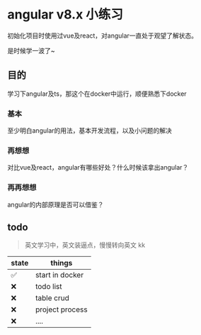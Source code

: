 # angular v8.x 小练习

初始化项目时使用过vue及react，对angular一直处于观望了解状态。

是时候学一波了~

## 目的

学习下angular及ts，那这个在docker中运行，顺便熟悉下docker


### 基本

至少明白angular的用法，基本开发流程，以及小问题的解决

### 再想想

对比vue及react，angular有哪些好处？什么时候该拿出angular？

### 再再想想

angular的内部原理是否可以借鉴？

## todo

> 英文学习中，英文装逼点，慢慢转向英文 kk

|state|things|
|--|--|
|✅|start in docker|
|❌|todo list|
|❌|table crud|
|❌|project process|
|❌|....|

